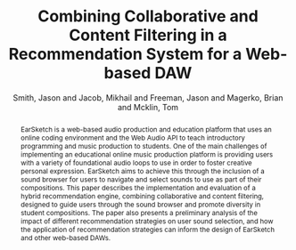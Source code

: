 ---
title: "Combining Collaborative and Content Filtering in a Recommendation System for a Web-based DAW"
abstract: "EarSketch is a web-based audio production and education platform that uses an online coding environment and the Web Audio API to teach introductory programming and music production to students. One of the main challenges of implementing an educational online music production platform is providing users with a variety of foundational audio loops to use in order to foster creative personal expression. EarSketch aims to achieve this through the inclusion of a sound browser for users to navigate and select sounds to use as part of their compositions. This paper describes the implementation and evaluation of a hybrid recommendation engine, combining collaborative and content filtering, designed to guide users through the sound browser and promote diversity in student compositions. The paper also presents a preliminary analysis of the impact of different recommendation strategies on user sound selection, and how the application of recommendation strategies can inform the design of EarSketch and other web-based DAWs."
address: "Trondheim"
booktitle: "Proceedings of the International Web Audio Conference 2019"
editor: "Xambó, Anna and Martín, Sara R. and Roma, Gerard"
month: "December"
publisher: "NTNU"
series: "WAC'19"
pages: ""
ID: "30"
author: "Smith, Jason and Jacob, Mikhail and Freeman, Jason and Magerko, Brian and Mcklin, Tom"
webAuthor: "Jason Smith, Mikhail Jacob, Jason Freeman, Brian Magerko, Tom Mcklin"
track: "Paper"
year: "2019"
tags: year2019
media: "https://youtu.be/OPwnIRpihjw"
pdflink: "/_data/papers/pdf/2019/2019_30.pdf"
ISSN: "2663-5844"
---